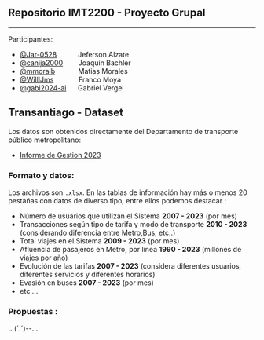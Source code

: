 ## Repositorio IMT2200 - Proyecto Grupal
-------
Participantes: 

 * [@Jar-0528](https://www.github.com/Jar-0528)   &nbsp;&nbsp;&nbsp;&nbsp;&nbsp; &nbsp;&nbsp;&nbsp;         Jeferson Alzate
 * [@canija2000](https://www.github.com/canija2000)  &nbsp;&nbsp;&nbsp;&nbsp;&nbsp;&nbsp;       Joaquin Bachler
 * [@mmoralb](https://www.github.com/mmoralb)  &nbsp;&nbsp;&nbsp;&nbsp;&nbsp;&nbsp;&nbsp;&nbsp;&nbsp;&nbsp;  Matias Morales
 * [@WilllJms](https://www.github.com/WilllJms)  &nbsp;&nbsp;&nbsp;&nbsp;&nbsp;&nbsp;&nbsp;&nbsp;&nbsp;&nbsp;&nbsp;  Franco Moya
 * [@gabi2024-ai](https://www.github.com/gabi2024-ai)   &nbsp;&nbsp;&nbsp;&nbsp;    Gabriel Vergel    

 
## Transantiago - Dataset 

Los datos son obtenidos directamente del Departamento de transporte público metropolitano: 
* [Informe de Gestion 2023](https://www.dtpm.cl/index.php/documentos/informes-de-gestion)

### Formato y datos:

Los archivos son `.xlsx`. En las tablas de información hay más o menos 20 pestañas con datos de diverso tipo,
entre ellos podemos destacar :

* Número de usuarios que utilizan el Sistema **2007 - 2023** (por mes)
* Transacciones según tipo de tarifa y modo de transporte **2010 - 2023** (considerando diferencia entre Metro,Bus, etc..)
* Total viajes en el Sistema **2009 - 2023** (por mes)
* Afluencia de pasajeros en Metro, por línea  **1990 - 2023** (millones de viajes por año)
* Evolución de las tarifas **2007 - 2023** (considera diferentes usuarios, diferentes servicios y diferentes horarios)
*  Evasión en buses **2007 - 2023** (por mes)
*  etc ...
  
### Propuestas : 

.. (´.´)--...
 

      
